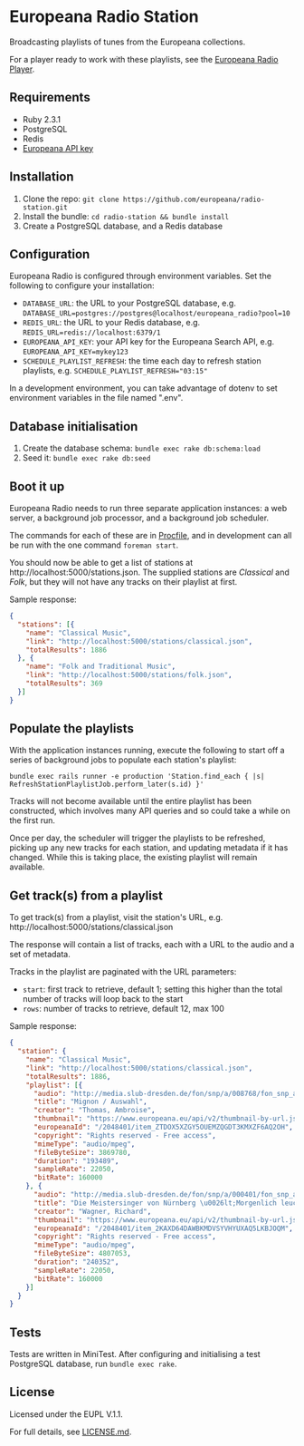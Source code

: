 # Europeana Radio Station

Broadcasting playlists of tunes from the Europeana collections.

For a player ready to work with these playlists, see the
[Europeana Radio Player](https://github.com/europeana/radio-player).

## Requirements

* Ruby 2.3.1
* PostgreSQL
* Redis
* [Europeana API key](http://labs.europeana.eu/api/registration)

## Installation

1. Clone the repo: `git clone https://github.com/europeana/radio-station.git`
2. Install the bundle: `cd radio-station && bundle install`
3. Create a PostgreSQL database, and a Redis database

## Configuration

Europeana Radio is configured through environment variables. Set the following
to configure your installation:

* `DATABASE_URL`: the URL to your PostgreSQL database, e.g.
  `DATABASE_URL=postgres://postgres@localhost/europeana_radio?pool=10`
* `REDIS_URL`: the URL to your Redis database, e.g.
  `REDIS_URL=redis://localhost:6379/1`
* `EUROPEANA_API_KEY`: your API key for the Europeana Search API, e.g.
  `EUROPEANA_API_KEY=mykey123`
* `SCHEDULE_PLAYLIST_REFRESH`: the time each day to refresh station playlists,
  e.g. `SCHEDULE_PLAYLIST_REFRESH="03:15"`

In a development environment, you can take advantage of dotenv to set
environment variables in the file named ".env".

## Database initialisation

1. Create the database schema: `bundle exec rake db:schema:load`
2. Seed it: `bundle exec rake db:seed`

## Boot it up

Europeana Radio needs to run three separate application instances: a web server,
a background job processor, and a background job scheduler.

The commands for each of these are in [Procfile](Procfile), and in development
can all be run with the one command `foreman start`.

You should now be able to get a list of stations at http://localhost:5000/stations.json.
The supplied stations are _Classical_ and _Folk_, but they will not have any
tracks on their playlist at first.

Sample response:
```json
{
  "stations": [{
    "name": "Classical Music",
    "link": "http://localhost:5000/stations/classical.json",
    "totalResults": 1886
  }, {
    "name": "Folk and Traditional Music",
    "link": "http://localhost:5000/stations/folk.json",
    "totalResults": 369
  }]
}
```

## Populate the playlists

With the application instances running, execute the following to start off a
series of background jobs to populate each station's playlist:

`bundle exec rails runner -e production 'Station.find_each { |s| RefreshStationPlaylistJob.perform_later(s.id) }'`

Tracks will not become available until the entire playlist has been constructed,
which involves many API queries and so could take a while on the first run.

Once per day, the scheduler will trigger the playlists to be refreshed, picking
up any new tracks for each station, and updating metadata if it has changed.
While this is taking place, the existing playlist will remain available.

## Get track(s) from a playlist

To get track(s) from a playlist, visit the station's URL, e.g.
http://localhost:5000/stations/classical.json

The response will contain a list of tracks, each with a URL to the audio and
a set of metadata.

Tracks in the playlist are paginated with the URL parameters:

* `start`: first track to retrieve, default 1; setting this higher than the total
  number of tracks will loop back to the start
* `rows`: number of tracks to retrieve, default 12, max 100

Sample response:
```json
{
  "station": {
    "name": "Classical Music",
    "link": "http://localhost:5000/stations/classical.json",
    "totalResults": 1886,
    "playlist": [{
      "audio": "http://media.slub-dresden.de/fon/snp/a/008768/fon_snp_a_008768_01.mp3",
      "title": "Mignon / Auswahl",
      "creator": "Thomas, Ambroise",
      "thumbnail": "https://www.europeana.eu/api/v2/thumbnail-by-url.json?uri=http%3A%2F%2Fmedia.slub-dresden.de%2Ffon%2Fsnp%2Fa%2F008768%2Ffon_snp_a_008768_01.jpg",
      "europeanaId": "/2048401/item_ZTDOX5XZGY5OUEMZQGDT3KMXZF6AQ2OH",
      "copyright": "Rights reserved - Free access",
      "mimeType": "audio/mpeg",
      "fileByteSize": 3869780,
      "duration": "193489",
      "sampleRate": 22050,
      "bitRate": 160000
    }, {
      "audio": "http://media.slub-dresden.de/fon/snp/a/000401/fon_snp_a_000401_01.mp3",
      "title": "Die Meistersinger von Nürnberg \u0026lt;Morgenlich leuchtend\u0026gt;",
      "creator": "Wagner, Richard",
      "thumbnail": "https://www.europeana.eu/api/v2/thumbnail-by-url.json?uri=http%3A%2F%2Fmedia.slub-dresden.de%2Ffon%2Fsnp%2Fa%2F000401%2Ffon_snp_a_000401_01.jpg",
      "europeanaId": "/2048401/item_2KAXD64DAWBKMDVSYVHYUXAQ5LKBJOQM",
      "copyright": "Rights reserved - Free access",
      "mimeType": "audio/mpeg",
      "fileByteSize": 4807053,
      "duration": "240352",
      "sampleRate": 22050,
      "bitRate": 160000
    }]
  }
}
```

## Tests

Tests are written in MiniTest. After configuring and initialising a test
PostgreSQL database, run `bundle exec rake`.

## License

Licensed under the EUPL V.1.1.

For full details, see [LICENSE.md](LICENSE.md).

